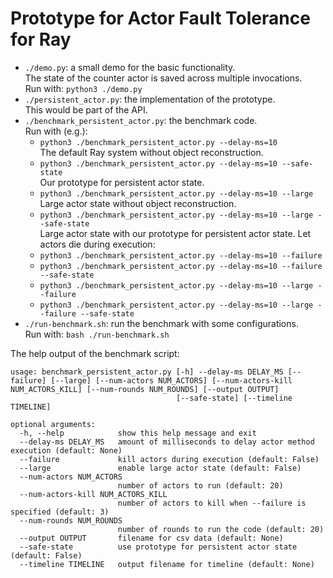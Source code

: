 Prototype for Actor Fault Tolerance for Ray
===========================================

- `./demo.py`: a small demo for the basic functionality.  
  The state of the counter actor is saved across multiple invocations.  
  Run with: `python3 ./demo.py`
- `./persistent_actor.py`: the implementation of the prototype.  
  This would be part of the API.
- `./benchmark_persistent_actor.py`: the benchmark code.  
  Run with (e.g.):
  - `python3 ./benchmark_persistent_actor.py --delay-ms=10`  
    The default Ray system without object reconstruction.
  - `python3 ./benchmark_persistent_actor.py --delay-ms=10 --safe-state`  
    Our prototype for persistent actor state.
  - `python3 ./benchmark_persistent_actor.py --delay-ms=10 --large`  
    Large actor state without object reconstruction.
  - `python3 ./benchmark_persistent_actor.py --delay-ms=10 --large --safe-state`  
    Large actor state with our prototype for persistent actor state.
  Let actors die during execution:
  - `python3 ./benchmark_persistent_actor.py --delay-ms=10 --failure`
  - `python3 ./benchmark_persistent_actor.py --delay-ms=10 --failure --safe-state`
  - `python3 ./benchmark_persistent_actor.py --delay-ms=10 --large --failure`
  - `python3 ./benchmark_persistent_actor.py --delay-ms=10 --large --failure --safe-state`
- `./run-benchmark.sh`: run the benchmark with some configurations.  
  Run with: `bash ./run-benchmark.sh`

The help output of the benchmark script:
```
usage: benchmark_persistent_actor.py [-h] --delay-ms DELAY_MS [--failure] [--large] [--num-actors NUM_ACTORS] [--num-actors-kill NUM_ACTORS_KILL] [--num-rounds NUM_ROUNDS] [--output OUTPUT]
                                     [--safe-state] [--timeline TIMELINE]

optional arguments:
  -h, --help            show this help message and exit
  --delay-ms DELAY_MS   amount of milliseconds to delay actor method execution (default: None)
  --failure             kill actors during execution (default: False)
  --large               enable large actor state (default: False)
  --num-actors NUM_ACTORS
                        number of actors to run (default: 20)
  --num-actors-kill NUM_ACTORS_KILL
                        number of actors to kill when --failure is specified (default: 3)
  --num-rounds NUM_ROUNDS
                        number of rounds to run the code (default: 20)
  --output OUTPUT       filename for csv data (default: None)
  --safe-state          use prototype for persistent actor state (default: False)
  --timeline TIMELINE   output filename for timeline (default: None)
```

